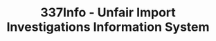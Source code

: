 ---
layout: default
bigquery: https://console.cloud.google.com/bigquery?p=patents-public-data&d=usitc_investigations&page=dataset&project=sheets-management-319211
citation: US International Trade Commission 337Info Unfair Import Investigations Information
  System
contributors: US International Trade Comission
cost: None
description: US International Trade Commission 337Info Unfair Import Investigations
  Information System contains data on investigations done under Section 337. Section
  337 declares the infringement of certain statutory intellectual property rights
  and other forms of unfair competition in import trade to be unlawful practices.
  Most Section 337 investigations involve allegations of patent or registered trademark
  infringement.
documentation: FAQ and tutorial available on the site
last_edit: Mon, 04 Apr 2022 19:10:40 GMT
location: https://pubapps2.usitc.gov/337external/
maintained_by: US International Trade Comission
schema_fields: '[''respondent'', ''currentActiveALJ'', ''investigationTermDate'',
  ''publication_number'', ''targetDate'', ''htsNumbers'', ''title'', ''finalIdOnViolationDue'',
  ''lastUpdated'', ''teoProceedingInvolved'', ''teoIdIssueDate'', ''cafcAppeals'',
  ''issueDateOtherNonFinal'', ''finalDetViolation'', ''ouiiAttorney'', ''reportingRequirements'',
  ''trademarkNumbers'', ''markmanHearing'', ''id'', ''scheduledEndDateEvidHear'',
  ''docketNo'', ''teoIdDueDate'', ''endDateMarkmanHearing'', ''complainant'', ''internalRemand'',
  ''currentStatus'', ''startDateMarkmanHearing'', ''aljAssigned'', ''teoReliefGranted'',
  ''copyrightNumbers'', ''actualStartDateEvidHear'', ''finalIdOnViolationIssue'',
  ''actualEndDateEvidHear'', ''patentNumbers'', ''patentNumber'', ''scheduledStartDateEvidHear'',
  ''dateCreated'', ''ouiiParticipation'', ''dateOfPublicationFrNotice'', ''invUnfairAct'',
  ''investigationType'', ''investigationNo'', ''gcAttorney'', ''dateComplaintFiled'',
  ''finalDetNoViolation'']'
shortname: unfair_import_investigations
tags:
- import
- legal
- trade
timeframe: 2008-2021 (prior to 2008 downloadable as a JSON file)
title: 337Info - Unfair Import Investigations Information System
uuid: 2721f5ec-e599-4890-9265-9706719fc71e
---